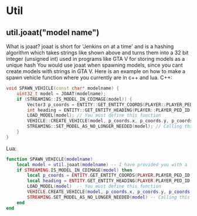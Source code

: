 # Util

## util.joaat("model name")
What is joaat?
joaat is short for 'Jenkins on at a time' and is a hashing algorithm which takes strings like shown above and turns them into a 32 bit integer (unsigned int) used in programs like GTA V for storing models as a unique hash
You would use joaat when spawning models, since you cant create models with strings in GTA V. Here is an example on how to make a spawn vehicle function where you currently are in c++ and lua.
C++:
```cpp
void SPAWN_VEHICLE(const char* modelname) {
    uint32_t model = JOAAT(modelname);
    if (STREAMING::IS_MODEL_IN_CDIMAGE(model)) {
        Vector3 p_coords = ENTITY::GET_ENTITY_COORDS(PLAYER::PLAYER_PED_ID(), true);
        int heading = ENTITY::GET_ENTITY_HEADING(PLAYER::PLAYER_PED_ID());
        LOAD_MODEL(model); // You must define this function
        VEHICLE::CREATE_VEHICLE(model, p_coords.x, p_coords.y, p_coords.z, heading, false, false, true);
        STREAMING::SET_MODEL_AS_NO_LONGER_NEEDED(model); // Calling this unloads the model from memory, freeing ram
    }
}
```

Lua:
```lua
function SPAWN_VEHICLE(modelname)
    local model = util.joaat(modelname) -- I have provided you with a function here
    if STREAMING.IS_MODEL_IN_CDIMAGE(model) then
        local p_coords = ENTITY.GET_ENTITY_COORDS(PLAYER.PLAYER_PED_ID(), true)
        local heading = ENTITY.GET_ENTITY_HEADING(PLAYER.PLAYER_PED_ID())
        LOAD_MODEL(model)  -- You must define this function
        VEHICLE.CREATE_VEHICLE(model, p_coords.x, p_coords.y, p_coords.z, heading, false, false, true)
        STREAMING.SET_MODEL_AS_NO_LONGER_NEEDED(model) -- Calling this unloads the model from memory, freeing ram
    end
end

```

